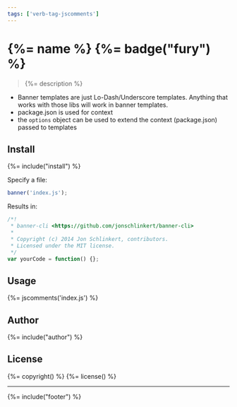 ```yaml
---
tags: ['verb-tag-jscomments']
---
```

# {%= name %} {%= badge("fury") %}

> {%= description %}

* Banner templates are just Lo-Dash/Underscore templates. Anything that works with those libs will work in banner templates.
* package.json is used for context
* the `options` object can be used to extend the context (package.json) passed to templates

## Install
{%= include("install") %}

Specify a file:

```js
banner('index.js');
```
Results in:

```js
/*!
 * banner-cli <https://github.com/jonschlinkert/banner-cli>
 *
 * Copyright (c) 2014 Jon Schlinkert, contributors.
 * Licensed under the MIT license.
 */
var yourCode = function() {};
```

## Usage
{%= jscomments('index.js') %}

## Author
{%= include("author") %}

## License
{%= copyright() %}
{%= license() %}

***

{%= include("footer") %}
